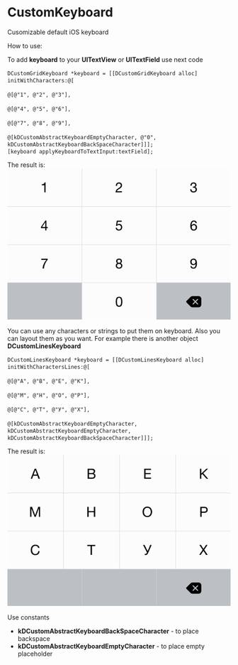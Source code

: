 CustomKeyboard
==============

Cusomizable default iOS keyboard

How to use:

To add **keyboard** to your **UITextView** or **UITextField** use next code
``` antlr-objc
DCustomGridKeyboard *keyboard = [[DCustomGridKeyboard alloc] initWithCharacters:@[
                                                                                 @[@"1", @"2", @"3"],
                                                                                 @[@"4", @"5", @"6"],
                                                                                 @[@"7", @"8", @"9"],
                                                                                 @[kDCustomAbstractKeyboardEmptyCharacter, @"0", kDCustomAbstractKeyboardBackSpaceCharacter]]];
[keyboard applyKeyboardToTextInput:textField];
```
The result is:
![image alt][1]


You can use any characters or strings to put them on keyboard. Also you can layout them as you want. For example there is another object **DCustomLinesKeyboard**
``` antlr-objc
DCustomLinesKeyboard *keyboard = [[DCustomLinesKeyboard alloc] initWithCharactersLines:@[
                                                                                   @[@"А", @"В", @"Е", @"К"],
                                                                                   @[@"М", @"Н", @"О", @"Р"],
                                                                                   @[@"С", @"Т", @"У", @"Х"],
                                                                                   @[kDCustomAbstractKeyboardEmptyCharacter, kDCustomAbstractKeyboardEmptyCharacter, kDCustomAbstractKeyboardBackSpaceCharacter]]];
```
The result is:
![image alt][2]

Use constants 

 - **kDCustomAbstractKeyboardBackSpaceCharacter** - to place backspace
 - **kDCustomAbstractKeyboardEmptyCharacter** - to place empty placeholder


  [1]: https://raw.githubusercontent.com/diniska/CustomKeyboard/master/Examples/numbers_grid_keyboard_example.png
  [2]: https://raw.githubusercontent.com/diniska/CustomKeyboard/master/Examples/characters_grid_keyboard_example.png
